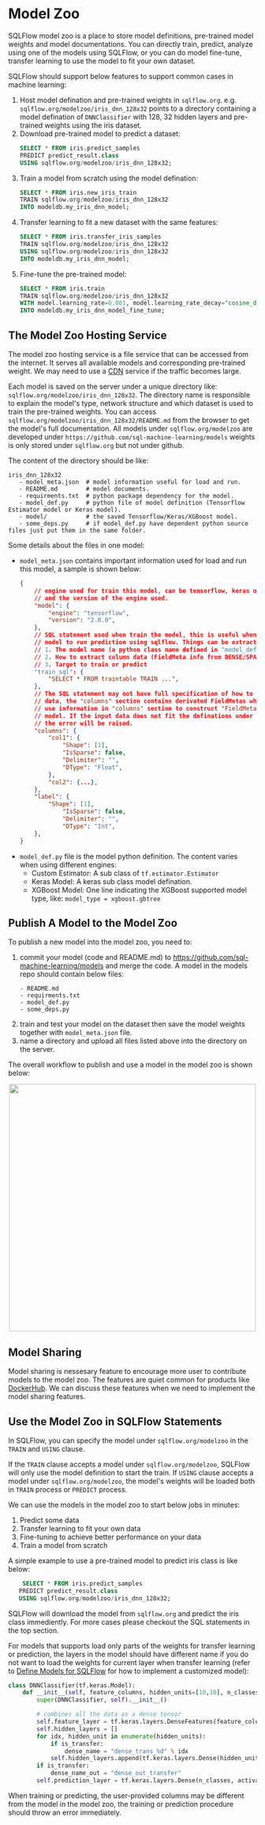 # Model Zoo

SQLFlow model zoo is a place to store model definitions, pre-trained model weights and model documentations. You can directly train, predict, analyze using one of the models using SQLFlow, or you can do model fine-tune, transfer learning to use the model to fit your own dataset.

SQLFlow should support below features to support common cases in machine learning:

1. Host model defination and pre-trained weights in `sqlflow.org`. e.g. `sqlflow.org/modelzoo/iris_dnn_128x32` points to a directory containing a model defination of `DNNClassifier` with 128, 32 hidden layers and pre-trained weights using the iris dataset.
1. Download pre-trained model to predict a dataset:
   ```sql
   SELECT * FROM iris.predict_samples
   PREDICT predict_result.class
   USING sqlflow.org/modelzoo/iris_dnn_128x32;
   ```
1. Train a model from scratch using the model defination:
   ```sql
   SELECT * FROM iris.new_iris_train
   TRAIN sqlflow.org/modelzoo/iris_dnn_128x32
   INTO modeldb.my_iris_dnn_model;
   ```
1. Transfer learning to fit a new dataset with the same features:
   ```sql
   SELECT * FROM iris.transfer_iris_samples
   TRAIN sqlflow.org/modelzoo/iris_dnn_128x32
   USING sqlflow.org/modelzoo/iris_dnn_128x32
   INTO modeldb.my_iris_dnn_model;
   ```
1. Fine-tune the pre-trained model:
   ```sql
   SELECT * FROM iris.train
   TRAIN sqlflow.org/modelzoo/iris_dnn_128x32
   WITH model.learning_rate=0.001, model.learning_rate_decay="cosine_decay" ...
   INTO modeldb.my_iris_dnn_model_fine_tune;
   ```

## The Model Zoo Hosting Service

The model zoo hosting service is a file service that can be accessed from the internet.
It serves all available models and corresponding pre-trained weight. We may need to use
a [CDN](https://en.wikipedia.org/wiki/Content_delivery_network) service if the traffic
becomes large.

Each model is saved on the server under a unique directory like: `sqlflow.org/modelzoo/iris_dnn_128x32`.
The directory name is responsible to explain the model's type, network structure and which dataset is
used to train the pre-trained weights. You can access `sqlflow.org/modelzoo/iris_dnn_128x32/README.md`
from the browser to get the model's full documentation. All models under `sqlflow.org/modelzoo` are
developed under `https://github.com/sql-machine-learning/models` weights is only stored under
`sqlflow.org` but not under github.

The content of the directory should be like:

```
iris_dnn_128x32
   - model_meta.json  # model information useful for load and run.
   - README.md        # model documents.
   - requirments.txt  # python package dependency for the model.
   - model_def.py     # python file of model definition (Tensorflow Estimator model or Keras model).
   - model/           # the saved Tensorflow/Keras/XGBoost model.
   - some_deps.py     # if model_def.py have dependent python source files just put them in the same folder.
```

Some details about the files in one model:

- `model_meta.json` contains important information used for load and run this model, a sample is shown below:
    ```json
    {
        // engine used for train this model, can be tensorflow, keras or xgboost.
        // and the version of the engine used.
        "model": {
            "engine": "tensorflow",
            "version": "2.0.0",
        },
        // SQL statement used when train the model, this is useful when you use this
        // model to run prediction using sqlflow. Things can be extracted from the SQL:
        // 1. The model name (a python class name defined in "model_def.py")
        // 2. How to extract column data (FieldMeta info from DENSE/SPARSE syntax)
        // 3. Target to train or predict
        "train_sql": {
            "SELECT * FROM traintable TRAIN ...",
        },
        // The SQL statement may not have full specification of how to parse the column
        // data, the "columns" section contains derivated FieldMetas when training. We
        // use information in "columns" section to construct "FieldMeta" when using this
        // model. If the input data does not fit the definations under "columns" section,
        // the error will be raised.
        "columns": {
            "col1": {
                "Shape": [1],
                "IsSparse": false,
                "Delimiter": "",
                "DType": "Float",
            },
            "col2": {...},
        },
        "label": {
            "Shape": [1],
                "IsSparse": false,
                "Delimiter": "",
                "DType": "Int",
        },
    }
   ```
- `model_def.py` file is the model python definition. The content varies when using different engines:
    - Custom Estimator: A sub class of `tf.estimator.Estimator`
    - Keras Model: A keras sub class model defination.
    - XGBoost Model: One line indicating the XGBoost supported model type, like: `model_type = xgboost.gbtree`


## Publish A Model to the Model Zoo

To publish a new model into the model zoo, you need to:

1. commit your model (code and README.md) to https://github.com/sql-machine-learning/models and merge the code. A model in the models repo should contain below files:
    ```
    - README.md
    - requirments.txt
    - model_def.py
    - some_deps.py
    ```
1. train and test your model on the dataset then save the model weights together with `model_meta.json` file.
1. name a directory and upload all files listed above into the directory on the server.

The overall workflow to publish and use a model in the model zoo is shown below:

<p align="center">
<img src="../figures/modelzoo_workflow.png" width=500px>
</p>

## Model Sharing

Model sharing is nessesary feature to encourage more user to contribute models to the model zoo. The
features are quiet common for products like [DockerHub](https://hub.docker.com/). We can discuss these
features when we need to implement the model sharing features.

## Use the Model Zoo in SQLFlow Statements

In SQLFlow, you can specify the model under `sqlflow.org/modelzoo` in the `TRAIN` and `USING` clause.

If the `TRAIN` clause accepts a model under `sqlflow.org/modelzoo`, SQLFlow will only use the model definition to start the train. If `USING` clause accepts a model under `sqlflow.org/modelzoo`, the model's
weights will be loaded both in `TRAIN` process or `PREDICT` process.

We can use the models in the model zoo to start below jobs in minutes:

1. Predict some data
1. Transfer learning to fit your own data
1. Fine-tuning to achieve better performance on your data
1. Train a model from scratch

A simple example to use a pre-trained model to predict iris class is like below:

```sql
    SELECT * FROM iris.predict_samples
   PREDICT predict_result.class
   USING sqlflow.org/modelzoo/iris_dnn_128x32;
```

SQLFlow will download the model from `sqlflow.org` and predict the iris class immediently. For more cases
please checkout the SQL statements in the top section.

For models that supports load only parts of the weights for transfer learning or prediction, the layers
in the model should have different name if you do not want to load the weights for current layer when
transfer learning (refer to [Define Models for SQLFlow](desing_customized_model.md) for how to implement a customized model):

```python
class DNNClassifier(tf.keras.Model):
    def __init__(self, feature_columns, hidden_units=[10,10], n_classes=2, is_transfer=False):
        super(DNNClassifier, self).__init__()

        # combines all the data as a dense tensor
        self.feature_layer = tf.keras.layers.DenseFeatures(feature_columns)
        self.hidden_layers = []
        for idx, hidden_unit in enumerate(hidden_units):
            if is_transfer:
                dense_name = "dense_trans_%d" % idx
            self.hidden_layers.append(tf.keras.layers.Dense(hidden_unit, name=dense_name))
        if is_transfer:
            dense_name_out = "dense_out_transfer"
        self.prediction_layer = tf.keras.layers.Dense(n_classes, activation='softmax', name=dense_name_out)
```

When training or predicting, the user-provided columns may be different from the model in the model zoo,
the training or prediction procedure should throw an error immediately.